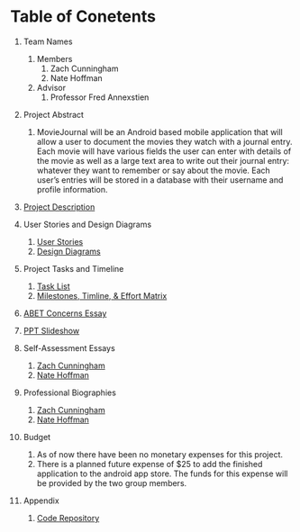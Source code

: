 # Table of Conetents

1. Team Names
    1. Members
        1. Zach Cunningham
        2. Nate Hoffman
    2. Advisor
        1. Professor Fred Annexstien

2. Project Abstract
    1. MovieJournal will be an Android based mobile application that will allow a user to document the movies they watch with a journal entry. Each movie will have various fields the user can enter with details of the movie as well as a large text area to write out their journal entry: whatever they want to remember or say about the movie. Each user’s entries will be stored in a database with their username and profile information.

3. [Project Description](/Project-Description.md)

4. User Stories and Design Diagrams
    1. [User Stories](/User_Stories.md)
    2. [Design Diagrams](/Design_Diagrams/MovieJournal_DesignDiagrams.pdf)

5. Project Tasks and Timeline
    1. [Task List](/Tasklist.md)
    2. [Milestones, Timline, & Effort Matrix](/MovieJournal_Milestones_Timeline_EffortMatrix.pdf)

6. [ABET Concerns Essay](/MovieJournal_ConstraintsEssay.pdf)

7. [PPT Slideshow](/FallDesignPresentationSlides.pdf)

8. Self-Assessment Essays
    1. [Zach Cunningham](/ZachCunningham_IndividualCapstoneAssessment.pdf)
    2. [Nate Hoffman](/NateHoffman_IndividualCapstoneAssessment.docx)

9. Professional Biographies
    1. [Zach Cunningham](/ZachCunningham_ProfessionalBiography.md)
    2. [Nate Hoffman](/NateHoffman_ProfessionalBiography.md)

10. Budget
    1. As of now there have been no monetary expenses for this project. 
    2. There is a planned future expense of $25 to add the finished application to the android app store. The funds for this expense will be provided by the two group members.
    
11. Appendix
    1. [Code Repository](/MovieJournal)
